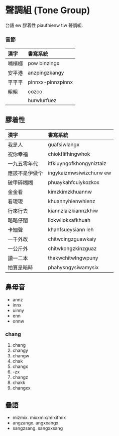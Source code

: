 # 聲調組 (Tone Group)

台語 ew 膠着性 piaufhienw tiw 聲調組.

### 音節

| 漢字 | 書寫系統 |
| :--- | :--- |
| 哺檳榔 | pow binzlngx |
| 安平港 | anzpingzkangy |
| 平平平 | pinnxx-pinnzpinnx |
| 粗粗 | cozco |
|| hurwlurfuez |

## 膠着性

| 漢字 | 書寫系統 |
| :--- | :--- |
| 我是人 | guafsiwlangx |
| 祝你幸福 | chiokflifhingwhok |
| 一九五零年代 | itfkiuyngofkhongyniztaiz |
| 應該不是伊做个 | ingykaizmwsiwizchurw ew |
| 破甲碎糊糊 | phuaykahfcuiykozkox |
| 金金看 | kimzkimzkhuannw |
| 看現現 | khuannyhienwhienz |
| 行來行去 | kiannzlaizkiannzkhiw |
| 略略仔闊 | liokwliokxafkhuah |
| 卡細聲 | khahfsueysiann leh |
| 一千外改 | chitwcingzguawkaiy |
| 一公斤外 | chitwkongzkinzguaz |
| 讀一二本 | thakwchitwlngwpuny |
| 拍算是暗時 | phahysngysiwamysix |

## 鼻母音

* annz
* innx
* uinny
* enn
* onnw

### chang

1. chang
2. changy
3. changw
4. chak
5. changx
6. -zx
7. changz
8. chakk
9. changxx

## 疊語

* mizmix. mixxmix/mixifmix
* angzangx. angxxangx
* sangzsang. sangxxsang
